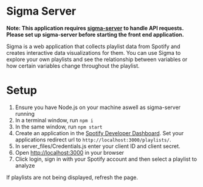 # Sigma Server

**Note: This application requires [sigma-server](https://github.com/farazsfh/sigma-server) to handle API requests. Please set up sigma-server before starting the front end application.**

Sigma is a web application that collects playlist data from Spotify and creates interactive data visualizations for them. You can use Sigma to explore your own playlists and see the relationship between variables or how certain variables change throughout the playlist.

# Setup
1. Ensure you have Node.js on your machine aswell as sigma-server running
2. In a terminal window, run `npm i`
3. In the same window, run `npm start`
4. Create an application in the [Spotify Developer Dashboard](https://developer.spotify.com/dashboard/login). Set your applications redirect url to `http://localhost:3000/playlists/`.
5. In server_files/Credentials.js enter your client ID and client secret.
6. Open [http://localhost:3000](http://localhost:3000) in your browser
7. Click login, sign in with your Spotify account and then select a playlist to analyze

If playlists are not being displayed, refresh the page.
